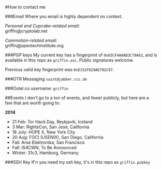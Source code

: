#How to contact me

###Email
Where you email is highly dependent on context.

*Personal and Cupcake-related email:*<br>
griffin[@](@)cryptolab.net

*Commotion-related email:*<br>
griffin[@](@)opentechinstitute.org

###PGP keys
My current key has a fingerprint of `0x03CF4A0AB3C79A63`, and is available in this repo as `griffin.asc`. Public signatures welcome.

Previous valid key fingerprint was `0xE331FD29AE792C97`.

###OTR Messaging
`saint@jabber.ccc.de`

###Ostel.co
username: `griffin`

##Events
I don't go to a ton of events, and fewer publicly, but here are a few that are worth going to:

**2014**
* 21 Feb: Tor Hack Day, Reykjavik, Iceland
* 3 Mar: RightsCon, San Jose, California
* 18 July: HOPE X, New York City
* 20 Aug: FOCI (USENIX), San Diego, California
* Fall: Arse Elektronika, San Francisco
* Fall: IS4CWN, To Be Announced
* Winter: 31c3, Hamburg, Germany

###SSH Key
If'n you need my ssh key, it's in this repo as `griffin.pubkey`


